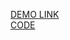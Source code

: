  [DEMO LINK](https://zarva6596.github.io/react_movies-list-fetch-movies/)
 <br>
 [CODE](https://github.com/zarva6596/react_movies-list-fetch-movies/tree/develop)
